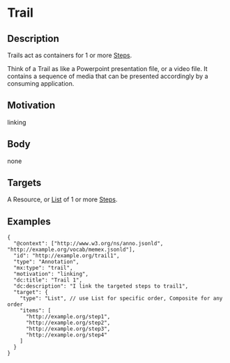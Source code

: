 
# Trail

## Description
Trails act as containers for 1 or more [Steps](Step.md).

Think of a Trail as like a Powerpoint presentation file, or a video file. It contains a sequence of media that can be presented accordingly by a consuming application.

## Motivation 
linking

## Body
none

## Targets
A Resource, or [List](https://www.w3.org/TR/annotation-model/#sets-of-bodies-and-targets) of 1 or more [Steps](Step.md). 

## Examples

```
{
  "@context": ["http://www.w3.org/ns/anno.jsonld", "http://example.org/vocab/memex.jsonld"],
  "id": "http://example.org/trail1",
  "type": "Annotation",
  "mx:type": "trail",
  "motivation": "linking",
  "dc:title": "Trail 1",
  "dc:description": "I link the targeted steps to trail1",
  "target": {
    "type": "List", // use List for specific order, Composite for any order
    "items": [
      "http://example.org/step1",
      "http://example.org/step2",
      "http://example.org/step3",
      "http://example.org/step4"
    ]
  }
}